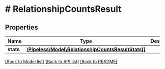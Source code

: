 # # RelationshipCountsResult

## Properties

Name | Type | Description | Notes
------------ | ------------- | ------------- | -------------
**stats** | [**\Pipeless\Model\RelationshipCountsResultStats[]**](RelationshipCountsResultStats.md) |  | 

[[Back to Model list]](../../README.md#documentation-for-models) [[Back to API list]](../../README.md#documentation-for-api-endpoints) [[Back to README]](../../README.md)



